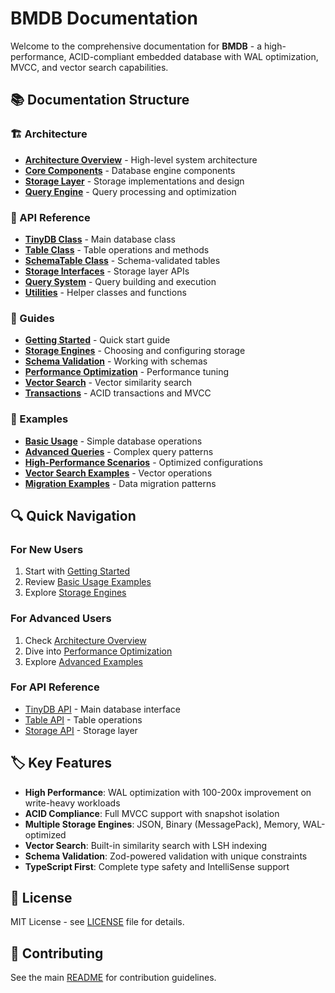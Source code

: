# BMDB Documentation

Welcome to the comprehensive documentation for **BMDB** - a high-performance, ACID-compliant embedded database with WAL optimization, MVCC, and vector search capabilities.

## 📚 Documentation Structure

### 🏗️ Architecture
- [**Architecture Overview**](./architecture/overview.md) - High-level system architecture
- [**Core Components**](./architecture/core-components.md) - Database engine components
- [**Storage Layer**](./architecture/storage-layer.md) - Storage implementations and design
- [**Query Engine**](./architecture/query-engine.md) - Query processing and optimization

### 📖 API Reference
- [**TinyDB Class**](./api/tinydb.md) - Main database class
- [**Table Class**](./api/table.md) - Table operations and methods
- [**SchemaTable Class**](./api/schema-table.md) - Schema-validated tables
- [**Storage Interfaces**](./api/storage.md) - Storage layer APIs
- [**Query System**](./api/queries.md) - Query building and execution
- [**Utilities**](./api/utilities.md) - Helper classes and functions

### 🚀 Guides
- [**Getting Started**](./guides/getting-started.md) - Quick start guide
- [**Storage Engines**](./guides/storage-engines.md) - Choosing and configuring storage
- [**Schema Validation**](./guides/schema-validation.md) - Working with schemas
- [**Performance Optimization**](./guides/performance.md) - Performance tuning
- [**Vector Search**](./guides/vector-search.md) - Vector similarity search
- [**Transactions**](./guides/transactions.md) - ACID transactions and MVCC

### 📝 Examples
- [**Basic Usage**](./examples/basic-usage.md) - Simple database operations
- [**Advanced Queries**](./examples/advanced-queries.md) - Complex query patterns
- [**High-Performance Scenarios**](./examples/high-performance.md) - Optimized configurations
- [**Vector Search Examples**](./examples/vector-search-examples.md) - Vector operations
- [**Migration Examples**](./examples/migrations.md) - Data migration patterns

## 🔍 Quick Navigation

### For New Users
1. Start with [Getting Started](./guides/getting-started.md)
2. Review [Basic Usage Examples](./examples/basic-usage.md)
3. Explore [Storage Engines](./guides/storage-engines.md)

### For Advanced Users
1. Check [Architecture Overview](./architecture/overview.md)
2. Dive into [Performance Optimization](./guides/performance.md)
3. Explore [Advanced Examples](./examples/high-performance.md)

### For API Reference
- [TinyDB API](./api/tinydb.md) - Main database interface
- [Table API](./api/table.md) - Table operations
- [Storage API](./api/storage.md) - Storage layer

## 🏷️ Key Features

- **High Performance**: WAL optimization with 100-200x improvement on write-heavy workloads
- **ACID Compliance**: Full MVCC support with snapshot isolation
- **Multiple Storage Engines**: JSON, Binary (MessagePack), Memory, WAL-optimized
- **Vector Search**: Built-in similarity search with LSH indexing
- **Schema Validation**: Zod-powered validation with unique constraints
- **TypeScript First**: Complete type safety and IntelliSense support

## 📄 License

MIT License - see [LICENSE](../LICENSE) file for details.

## 🤝 Contributing

See the main [README](../README.md) for contribution guidelines.
